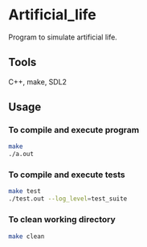 # Artificial_life
Program to simulate artificial life.

## Tools
C++, make, SDL2

## Usage

### To compile and execute program

```bash
make
./a.out
```

### To compile and execute tests

```bash
make test
./test.out --log_level=test_suite 
```

### To clean working directory

```bash
make clean
```
